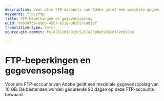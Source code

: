 ```yaml
---
description: Voor alle FTP-accounts van Adobe geldt een maximale gegevensopslag van 2 GB (of 63 bestanden). De bestanden worden gedurende 90 dagen op deze FTP-accounts bewaard.
keywords: ftp;sftp
title: FTP-beperkingen en gegevensopslag
uuid: deb807c9-e988-4587-b518-881857cad1cf
translation-type: tm+mt
source-git-commit: fc14751c810019c5257a23a8a598b16f42ed10ee

---
```



# FTP-beperkingen en gegevensopslag

Voor alle FTP-accounts van Adobe geldt een maximale gegevensopslag van 10 GB. De bestanden worden gedurende 90 dagen op deze FTP-accounts bewaard.

